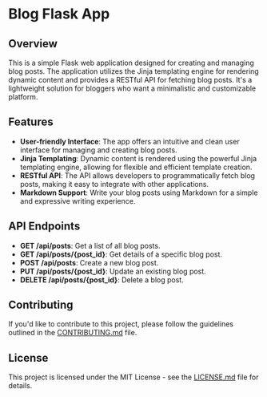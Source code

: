 # Blog Flask App

## Overview

This is a simple Flask web application designed for creating and managing blog posts. The application utilizes the Jinja templating engine for rendering dynamic content and provides a RESTful API for fetching blog posts. It's a lightweight solution for bloggers who want a minimalistic and customizable platform.

## Features

- **User-friendly Interface**: The app offers an intuitive and clean user interface for managing and creating blog posts.
- **Jinja Templating**: Dynamic content is rendered using the powerful Jinja templating engine, allowing for flexible and efficient template creation.
- **RESTful API**: The API allows developers to programmatically fetch blog posts, making it easy to integrate with other applications.
- **Markdown Support**: Write your blog posts using Markdown for a simple and expressive writing experience.


## API Endpoints

- **GET /api/posts**: Get a list of all blog posts.
- **GET /api/posts/{post_id}**: Get details of a specific blog post.
- **POST /api/posts**: Create a new blog post.
- **PUT /api/posts/{post_id}**: Update an existing blog post.
- **DELETE /api/posts/{post_id}**: Delete a blog post.

## Contributing

If you'd like to contribute to this project, please follow the guidelines outlined in the [CONTRIBUTING.md](CONTRIBUTING.md) file.

## License

This project is licensed under the MIT License - see the [LICENSE.md](LICENSE.md) file for details.
